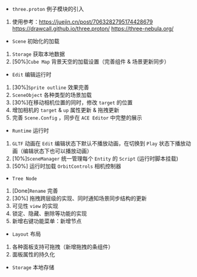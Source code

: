 - `three.proton` 例子模块的引入
1. 使用参考：https://juejin.cn/post/7063282795174428679
    https://drawcall.github.io/three.proton/
    https://three-nebula.org/

- `Scene` 初始化的加载
1. `Storage` 获取本地数据
2.  [50%]`Cube Map` 背景天空的加载设置（完善组件 & 场景更新同步）


- `Edit` 编辑运行时
1. [30%]`Sprite outline` 效果完善
2. `SceneObject` 各种类型的场景加载
3. [30%]在移动相机位置的同时，修改 `target` 的位置
4. 增加相机的 `target` & `up` 属性更新 & 拖拽更新
5. 完善 `Scene.Config` ，同步在 `ACE Editor` 中完整的展示

- `Runtime` 运行时
1. `GLTF` 动画在 `Edit` 编辑状态下默认不播放动画，在切换到 `Play` 状态下播放动画（编辑状态下也可以播放动画）
2. [10%]`SceneManager` 统一管理每个 `Entity` 的 `Script` (运行时脚本挂载)
3. [50%] 运行时加载 `OrbitControls` 相机控制器

- `Tree Node`
1. [Done]`Rename` 完善
2. [30%] 拖拽跨层级的实现、同时通知场景同步结构的更新
3. 可见性 `view` 的实现
4. 锁定、隐藏、删除等功能的实现
5. 新增右键功能菜单：新增节点

- `Layout` 布局
1. 各种面板支持可拖拽（新增拖拽的条组件）
2. 面板属性的持久化

- `Storage` 本地存储